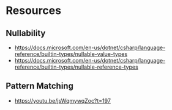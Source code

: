 # Resources

## Nullability

- <https://docs.microsoft.com/en-us/dotnet/csharp/language-reference/builtin-types/nullable-value-types>
- <https://docs.microsoft.com/en-us/dotnet/csharp/language-reference/builtin-types/nullable-reference-types>

## Pattern Matching

- <https://youtu.be/jsWqmywqZoc?t=197>
